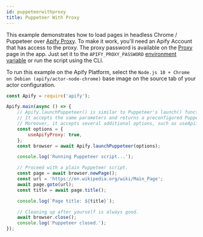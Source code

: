 ```yaml
---
id: puppeteerwithproxy
title: Puppeteer With Proxy
---
```


This example demonstrates how to load pages in headless Chrome / Puppeteer over <a href="https://apify.com/docs/proxy" target="_blank">Apify
Proxy</a>. To make it work, you'll need an Apify Account that has access to the proxy. The proxy password is available on the
<a href="https://my.apify.com/proxy" target="_blank">Proxy</a> page in the app. Just set it to the `APIFY_PROXY_PASSWORD`
[environment variable](../guides/environmentvariables) or run the script using the CLI.

To run this example on the Apify Platform, select the `Node.js 10 + Chrome on Debian (apify/actor-node-chrome)` base image on the source tab of your
actor configuration.

```javascript
const Apify = require('apify');

Apify.main(async () => {
    // Apify.launchPuppeteer() is similar to Puppeteer's launch() function.
    // It accepts the same parameters and returns a preconfigured Puppeteer.Browser instance.
    // Moreover, it accepts several additional options, such as useApifyProxy.
    const options = {
        useApifyProxy: true,
    };
    const browser = await Apify.launchPuppeteer(options);

    console.log('Running Puppeteer script...');

    // Proceed with a plain Puppeteer script.
    const page = await browser.newPage();
    const url = 'https://en.wikipedia.org/wiki/Main_Page';
    await page.goto(url);
    const title = await page.title();

    console.log(`Page title: ${title}`);

    // Cleaning up after yourself is always good.
    await browser.close();
    console.log('Puppeteer closed.');
});
```
